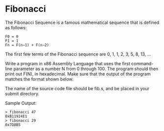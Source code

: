 # Fibonacci
The Fibonacci Sequence is a famous mathematical sequence that is defined as follows:

```text
F0 = 0
F1 = 1
Fn = F(n−1) + F(n−2)
```
The first few terms of the Fibonacci sequence are 0, 1, 1, 2, 3, 5, 8, 13, ...

Write a program in x86 Assembly Language that uses the first command-line parameter as a number N from 0
through 100. The program should then print out F(N), in hexadecimal. Make sure that the output of the program
matches the format shown below.

The name of the source code file should be fib.s, and be placed in your submit directory.

Sample Output: 

```console
> fibonacci 47
0xB11924E1
> fibonacci 29
0x7D8B5
```
